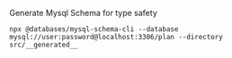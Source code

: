 Generate Mysql Schema for type safety

`npx @databases/mysql-schema-cli --database mysql://user:password@localhost:3306/plan --directory src/__generated__`
